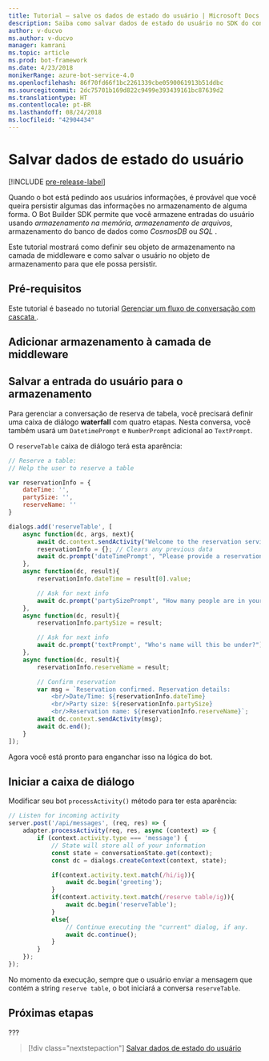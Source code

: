 ```yaml
---
title: Tutorial – salve os dados de estado do usuário | Microsoft Docs
description: Saiba como salvar dados de estado do usuário no SDK do construtor de Bot.
author: v-ducvo
ms.author: v-ducvo
manager: kamrani
ms.topic: article
ms.prod: bot-framework
ms.date: 4/23/2018
monikerRange: azure-bot-service-4.0
ms.openlocfilehash: 86f70fd66f1bc2261339cbe0590061913b51ddbc
ms.sourcegitcommit: 2dc75701b169d822c9499e393439161bc87639d2
ms.translationtype: HT
ms.contentlocale: pt-BR
ms.lasthandoff: 08/24/2018
ms.locfileid: "42904434"
---
```

# <a name="save-user-state-data"></a>Salvar dados de estado do usuário

[!INCLUDE [pre-release-label](../includes/pre-release-label.md)]

Quando o bot está pedindo aos usuários informações, é provável que você queira persistir algumas das informações no armazenamento de alguma forma. O Bot Builder SDK permite que você armazene entradas do usuário usando *armazenamento na memória*, *armazenamento de arquivos*, armazenamento do banco de dados como *CosmosDB* ou *SQL* . 

Este tutorial mostrará como definir seu objeto de armazenamento na camada de middleware e como salvar o usuário no objeto de armazenamento para que ele possa persistir.

## <a name="prequisite"></a>Pré-requisitos 

Este tutorial é baseado no tutorial [ Gerenciar um fluxo de conversação com cascata ](bot-builder-tutorial-waterfall.md).

## <a name="add-storage-to-middleware-layer"></a>Adicionar armazenamento à camada de middleware


## <a name="save-user-input-to-storage"></a>Salvar a entrada do usuário para o armazenamento

Para gerenciar a conversação de reserva de tabela, você precisará definir uma caixa de diálogo **waterfall** com quatro etapas. Nesta conversa, você também usará um `DatetimePrompt` e `NumberPrompt` adicional ao `TextPrompt`.

O `reserveTable` caixa de diálogo terá esta aparência:

```javascript
// Reserve a table:
// Help the user to reserve a table

var reservationInfo = {
    dateTime: '',
    partySize: '',
    reserveName: ''
}

dialogs.add('reserveTable', [
    async function(dc, args, next){
        await dc.context.sendActivity("Welcome to the reservation service.");
        reservationInfo = {}; // Clears any previous data
        await dc.prompt('dateTimePrompt', "Please provide a reservation date and time.");
    },
    async function(dc, result){
        reservationInfo.dateTime = result[0].value;

        // Ask for next info
        await dc.prompt('partySizePrompt', "How many people are in your party?");
    },
    async function(dc, result){
        reservationInfo.partySize = result;

        // Ask for next info
        await dc.prompt('textPrompt', "Who's name will this be under?");
    },
    async function(dc, result){
        reservationInfo.reserveName = result;

        // Confirm reservation
        var msg = `Reservation confirmed. Reservation details: 
            <br/>Date/Time: ${reservationInfo.dateTime} 
            <br/>Party size: ${reservationInfo.partySize} 
            <br/>Reservation name: ${reservationInfo.reserveName}`;
        await dc.context.sendActivity(msg);
        await dc.end();
    }
]);

```

Agora você está pronto para enganchar isso na lógica do bot.

## <a name="start-the-dialog"></a>Iniciar a caixa de diálogo

Modificar seu bot `processActivity()` método para ter esta aparência:

```javascript
// Listen for incoming activity 
server.post('/api/messages', (req, res) => {
    adapter.processActivity(req, res, async (context) => {
        if (context.activity.type === 'message') {
            // State will store all of your information 
            const state = conversationState.get(context);
            const dc = dialogs.createContext(context, state);

            if(context.activity.text.match(/hi/ig)){
                await dc.begin('greeting');
            }
            if(context.activity.text.match(/reserve table/ig)){
                await dc.begin('reserveTable');
            }
            else{
                // Continue executing the "current" dialog, if any.
                await dc.continue();
            }
        }
    });
});
```

No momento da execução, sempre que o usuário enviar a mensagem que contém a string `reserve table`, o bot iniciará a conversa `reserveTable`.

## <a name="next-steps"></a>Próximas etapas

??? 

> [!div class="nextstepaction"]
> [Salvar dados de estado do usuário](bot-builder-tutorial-save-data.md)
